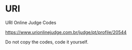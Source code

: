 # URI
URI Online Judge Codes

https://www.urionlinejudge.com.br/judge/pt/profile/20544

Do not copy the codes, code it yourself.
